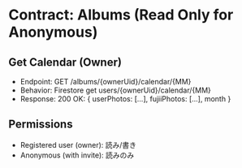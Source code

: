 # Contract: Albums (Read Only for Anonymous)

## Get Calendar (Owner)
- Endpoint: GET /albums/{ownerUid}/calendar/{MM}
- Behavior: Firestore get users/{ownerUid}/calendar/{MM}
- Response: 200 OK: { userPhotos: [...], fujiiPhotos: [...], month }

## Permissions
- Registered user (owner): 読み/書き
- Anonymous (with invite): 読みのみ
